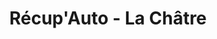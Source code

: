---
title: "Récup'Auto - La Châtre"
url: /la-chatre/recupauto-la-chatre/
shop: pièces de voitures
---
